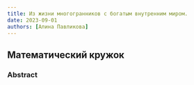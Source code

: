 ```yaml
---
title: Из жизни многогранников с богатым внутренним миром.
date: 2023-09-01
authors: [Алина Павликова]
---
```


## Математический кружок

### Abstract

